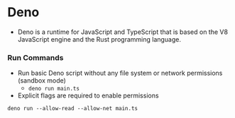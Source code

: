 # Deno

* Deno is a runtime for JavaScript and TypeScript that is based on the V8 JavaScript engine and the Rust programming language.

### Run Commands
-  Run basic Deno script without any file system or network permissions (sandbox mode)
    - ```deno run main.ts```
- Explicit flags are required to enable permissions

`
deno run --allow-read --allow-net main.ts
`


